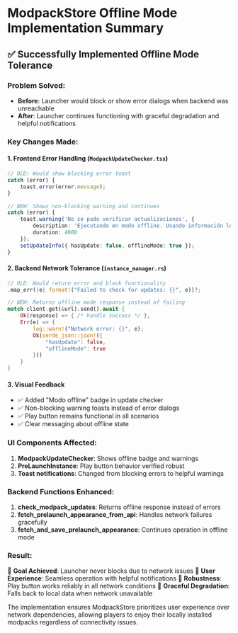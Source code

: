 # ModpackStore Offline Mode Implementation Summary

## ✅ Successfully Implemented Offline Mode Tolerance

### Problem Solved:
- **Before**: Launcher would block or show error dialogs when backend was unreachable
- **After**: Launcher continues functioning with graceful degradation and helpful notifications

### Key Changes Made:

#### 1. Frontend Error Handling (`ModpackUpdateChecker.tsx`)
```typescript
// OLD: Would show blocking error toast
catch (error) {
    toast.error(error.message);
}

// NEW: Shows non-blocking warning and continues
catch (error) {
    toast.warning('No se pudo verificar actualizaciones', {
        description: 'Ejecutando en modo offline. Usando información local.',
        duration: 4000
    });
    setUpdateInfo({ hasUpdate: false, offlineMode: true });
}
```

#### 2. Backend Network Tolerance (`instance_manager.rs`)
```rust
// OLD: Would return error and block functionality
.map_err(|e| format!("Failed to check for updates: {}", e))?;

// NEW: Returns offline mode response instead of failing
match client.get(&url).send().await {
    Ok(response) => { /* handle success */ },
    Err(e) => {
        log::warn!("Network error: {}", e);
        Ok(serde_json::json!({
            "hasUpdate": false,
            "offlineMode": true
        }))
    }
}
```

#### 3. Visual Feedback
- ✅ Added "Modo offline" badge in update checker
- ✅ Non-blocking warning toasts instead of error dialogs
- ✅ Play button remains functional in all scenarios
- ✅ Clear messaging about offline state

### UI Components Affected:
1. **ModpackUpdateChecker**: Shows offline badge and warnings
2. **PreLaunchInstance**: Play button behavior verified robust
3. **Toast notifications**: Changed from blocking errors to helpful warnings

### Backend Functions Enhanced:
1. **check_modpack_updates**: Returns offline response instead of errors
2. **fetch_prelaunch_appearance_from_api**: Handles network failures gracefully
3. **fetch_and_save_prelaunch_appearance**: Continues operation in offline mode

### Result:
🎯 **Goal Achieved**: Launcher never blocks due to network issues
🎯 **User Experience**: Seamless operation with helpful notifications
🎯 **Robustness**: Play button works reliably in all network conditions
🎯 **Graceful Degradation**: Falls back to local data when network unavailable

The implementation ensures ModpackStore prioritizes user experience over network dependencies, allowing players to enjoy their locally installed modpacks regardless of connectivity issues.